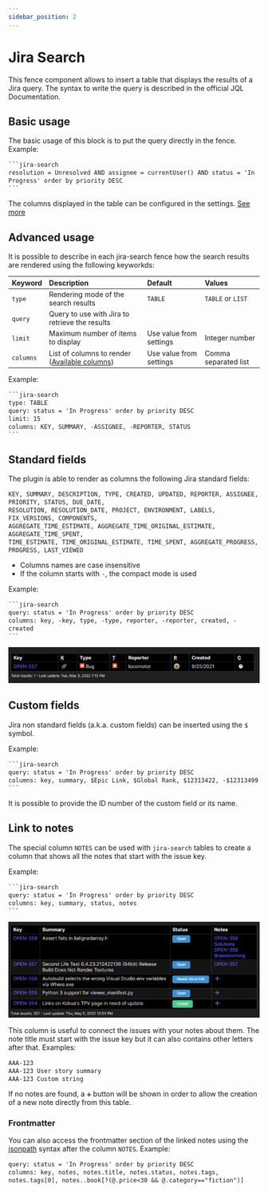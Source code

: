 ```yaml
---
sidebar_position: 2
---
```

# Jira Search

This fence component allows to insert a table that displays the results of a Jira query.
The syntax to write the query is described in the official JQL Documentation.

## Basic usage

The basic usage of this block is to put the query directly in the fence. Example:

````
```jira-search
resolution = Unresolved AND assignee = currentUser() AND status = 'In Progress' order by priority DESC
```
````

The columns displayed in the table can be configured in the settings. [See more](/docs/configuration/search-default-columns)

## Advanced usage

It is possible to describe in each jira-search fence how the search results are rendered using the following keyworkds:

| Keyword | Description | Default | Values |
| :- | :- | :- | :- |
| `type` | Rendering mode of the search results | `TABLE` | `TABLE` or `LIST` |
| `query` | Query to use with Jira to retrieve the results |  |  |
| `limit` | Maximum number of items to display | Use value from settings | Integer number |
| `columns` | List of columns to render ([Available columns](#standard-columns)) | Use value from settings | Comma separated list |

Example:

````
```jira-search
type: TABLE
query: status = 'In Progress' order by priority DESC
limit: 15
columns: KEY, SUMMARY, -ASSIGNEE, -REPORTER, STATUS
```
````

## Standard fields

The plugin is able to render as columns the following Jira standard fields:

```
KEY, SUMMARY, DESCRIPTION, TYPE, CREATED, UPDATED, REPORTER, ASSIGNEE, PRIORITY, STATUS, DUE_DATE,
RESOLUTION, RESOLUTION_DATE, PROJECT, ENVIRONMENT, LABELS, FIX_VERSIONS, COMPONENTS,
AGGREGATE_TIME_ESTIMATE, AGGREGATE_TIME_ORIGINAL_ESTIMATE, AGGREGATE_TIME_SPENT,
TIME_ESTIMATE, TIME_ORIGINAL_ESTIMATE, TIME_SPENT, AGGREGATE_PROGRESS, PROGRESS, LAST_VIEWED
```

- Columns names are case insensitive
- If the column starts with `-`, the compact mode is used

Example:
````
```jira-search
query: status = 'In Progress' order by priority DESC
columns: key, -key, type, -type, reporter, -reporter, created, -created
```
````
![Compact Columns](/img/compactColumns.png)

## Custom fields

Jira non standard fields (a.k.a. custom fields) can be inserted using the `$` symbol.

Example:
````
```jira-search
query: status = 'In Progress' order by priority DESC
columns: key, summary, $Epic Link, $Global Rank, $12313422, -$12313499
```
````

It is possible to provide the ID number of the custom field or its name.

## Link to notes
The special column `NOTES` can be used with `jira-search` tables to create a column that shows all the notes that start with the issue key.

Example:
````
```jira-search
query: status = 'In Progress' order by priority DESC
columns: key, summary, status, notes
```
````

![Notes Column](/img/notesColumn.png)

This column is useful to connect the issues with your notes about them. The note title must start with the issue key but it can also contains other letters after that.
Examples:
```
AAA-123
AAA-123 User story summary
AAA-123 Custom string
```
If no notes are found, a `➕` button will be shown in order to allow the creation of a new note directly from this table.

### Frontmatter

You can also access the frontmatter section of the linked notes using the [jsonpath](https://github.com/dchester/jsonpath) syntax after the column `NOTES`. Example:

```jira-search
query: status = 'In Progress' order by priority DESC
columns: key, notes, notes.title, notes.status, notes.tags, notes.tags[0], notes..book[?(@.price<30 && @.category=="fiction")]
```
